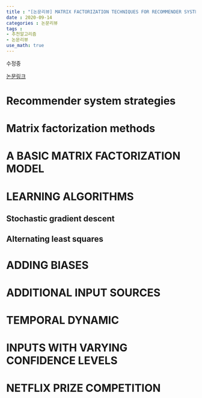 ```yaml
---
title : "[논문리뷰] MATRIX FACTORIZATION TECHNIQUES FOR RECOMMENDER SYSTEMS "
date : 2020-09-14
categories : 논문리뷰
tags :
- 추천알고리즘
- 논문리뷰
use_math: true
---
```


수정중

[논문링크](https://www.inf.unibz.it/~ricci/ISR/papers/ieeecomputer.pdf)


# Recommender system strategies

# Matrix factorization methods

# A BASIC MATRIX FACTORIZATION MODEL

# LEARNING ALGORITHMS

## Stochastic gradient descent 
## Alternating least squares

# ADDING BIASES

# ADDITIONAL INPUT SOURCES

# TEMPORAL DYNAMIC

# INPUTS WITH VARYING CONFIDENCE LEVELS

# NETFLIX PRIZE COMPETITION
